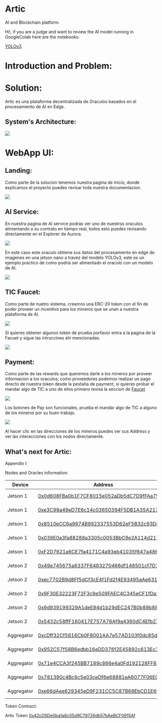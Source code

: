 # Artic
 AI and Blockchain platform.

 Hi!, if you are a judge and want to review the AI model running in GoogleColab here are the notebooks.
 
[YOLOv3](https://colab.research.google.com/github/altaga/Artic/blob/main/Minner/Python%20AI/YoloV3.ipynb)
 
 # Introduction and Problem:

 # Solution:

Artic es una plataforma decentralizada de Oraculos basados en el procesamiento de AI en Edge.

 ## System's Architecture:

<img src="./Images/general.png">

 # WebApp UI:

 ## Landing:

 Como parte de la solucion tenemos nuestra pagina de inicio, donde explicamos el proyecto puedes revisar toda nuestra documentacion.

<img src="./Images/ui1.png">

 ## AI Service:

En nuestra pagina de AI service podras ver uno de nuestros oraculos alimentando a su contrato en tiempo real, todos esto puedes revisando directamente en el Explorer de Aurora.

<img src="./Images/ai.png">

En este caso este oraculo obtiene sus datos del procesamiento en edge de imagenes en una jetson nano a travez del modelo YOLOv3, este es un ejemplo practico de como podria ser alimentado el oraculo con un modelo de AI.

<img src="./Images/ui2.png">

## TIC Faucet:

Como parte de nuetro sistema, creamos una ERC-20 token con el fin de poder proveer un incentivo para los mineros que se unan a nuestra plataforma de AI.

<img src="./Images/token.png">

Si quieres obtener algunos token de prueba porfavor entra a la pagina de la Facuet y sigue las intruccines ahi mencionadas.

<img src="./Images/token2.png">

## Payment:

Como parte de las rewards que queremos darle a los mineros por proveer informacion a los oraculos, como proveedores podemos realizar un pago directo de nuestra token desde la pestaña de payment, si quieres probar el mandar algo de TIC a uno de ellos primero revisa la seccion de [Faucet](#tic-faucet)

<img src="./Images/pay.png">

Los botones de Pay son funcionales, prueba el mandar algo de TIC a alguno de los mineros por su buen trabajo.

<img src="./Images/pay2.png">

Al hacer clic en las direcciones de los mineros puedes ver sus Address y ver las interacciones con los nodos directamente.

 ## What's next for Artic:

 Appendix I:

 Nodes and Oracles information:

| Device     | Address                                    | Kind                  |
| ---------- | ------------------------------------------ | --------------------- | 
| Jetson 1   | [0x0d608FBa0b1F7CF8015e052aDb5dC7D9fFAa753d](https://explorer.testnet.aurora.dev/address/0x0d608FBa0b1F7CF8015e052aDb5dC7D9fFAa753d/transactions) | Human Detection       |
| Jetson 1   | [0xe3C99a49eD7E6c14c03650394F5DB1A35A2177b5](https://explorer.testnet.aurora.dev/address/0xe3C99a49eD7E6c14c03650394F5DB1A35A2177b5/transactions) | Cars Detection        |
| Jetson 1   | [0x8510eCC6a9974B992337553D62eF5B32c93D841c](https://explorer.testnet.aurora.dev/address/0x8510eCC6a9974B992337553D62eF5B32c93D841c/transactions) | Motorcycles Detection |
| Jetson 1   | [0x039E0a3fa88288a3305c0053BbC9e2A114d217db](https://explorer.testnet.aurora.dev/address/0x039E0a3fa88288a3305c0053BbC9e2A114d217db/transactions) | Dogs Detection        |
| Jetson 1   | [0xF2D7621a6CE7fa4171C4a93eb41035f647a486BE](https://explorer.testnet.aurora.dev/address/0xF2D7621a6CE7fa4171C4a93eb41035f647a486BE/transactions) | FPS Register          |
| Jetson 2   | [0x49e745675a6337F6483270466df148501cf7D1DB](https://explorer.testnet.aurora.dev/address/0x49e745675a6337F6483270466df148501cf7D1DB/transactions) | Human Detection       |
| Jetson 2   | [0xec7702B9d8Ff5dCf3cE4f1Fd2f4E93495aAe631c](https://explorer.testnet.aurora.dev/address/0xec7702B9d8Ff5dCf3cE4f1Fd2f4E93495aAe631c/transactions) | Cars Detection        |
| Jetson 2   | [0x9F30E32223F72F3c9e509FAEC4C345eCF1fDa2e5](https://explorer.testnet.aurora.dev/address/0x9F30E32223F72F3c9e509FAEC4C345eCF1fDa2e5/transactions) | Motorcycles Detection |
| Jetson 2   | [0x9d939199329A1deE84d1b29dEC247B0b89b88F32](https://explorer.testnet.aurora.dev/address/0x9d939199329A1deE84d1b29dEC247B0b89b88F32/transactions) | Dogs Detection        |
| Jetson 2   | [0x5432c58ffF160417E757A78Af9a4360dC4Efb27D](https://explorer.testnet.aurora.dev/address/0x5432c58ffF160417E757A78Af9a4360dC4Efb27D/transactions) | FPS Register          |
| Aggregator | [0xcDff32Cf5616Cb0F8001AA7e57AD103f0dc85dA2](https://explorer.testnet.aurora.dev/address/0xcDff32Cf5616Cb0F8001AA7e57AD103f0dc85dA2/transactions) | Human Detection       |
| Aggregator | [0x952C57f58B6edbb16eDD376f2E45892c613Ec39B](https://explorer.testnet.aurora.dev/address/0x952C57f58B6edbb16eDD376f2E45892c613Ec39B/transactions) | Cars Detection        |
| Aggregator | [0x71e4CCA3f245BB7189c866e4a0Fd192128FF82F1](https://explorer.testnet.aurora.dev/address/0x71e4CCA3f245BB7189c866e4a0Fd192128FF82F1/transactions) | Motorcycles Detection |
| Aggregator | [0x781390c4Bc6c5e03ceDf6e68881eA6077F06E0E9](https://explorer.testnet.aurora.dev/address/0x781390c4Bc6c5e03ceDf6e68881eA6077F06E0E9/transactions) | Dogs Detection        |
| Aggregator | [0xe66dAee629345eD9F231CC5C87B68EbCD1E69aA9](https://explorer.testnet.aurora.dev/address/0xe66dAee629345eD9F231CC5C87B68EbCD1E69aA9/transactions) | FPS Register          |

Token Contract:

Artic Token [0x42cD5De0ba1a8c05d9C79726db57bAeBCF0915Af](https://explorer.testnet.aurora.dev/token/0x42cD5De0ba1a8c05d9C79726db57bAeBCF0915Af/token-transfers)